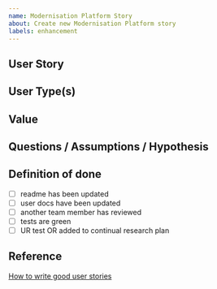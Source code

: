 ```yaml
---
name: Modernisation Platform Story
about: Create new Modernisation Platform story
labels: enhancement
---
```


## User Story

<!--
As a… [who is the user?] 
I need/want/expect to… [what does the user want to do?]
So that… [why does the user want to do this?] 
-->

## User Type(s)

<!--
Does this impact specific user types?
Can it link to a persona? 
-->

## Value

<!-- Describe the value and purpose of the changes -->

## Questions / Assumptions / Hypothesis

<!-- Additional information to explain approach taken
### Hypothesis 
If we... [do a thing]
Then... [this will happ]

### Proposal
A proposal that is something testable, don't worry whether it works or not, it's a place for ideas. 
-->



## Definition of done

<!-- Checklist for definition of done and acceptance criteria, for example: -->

- [ ] readme has been updated
- [ ] user docs have been updated
- [ ] another team member has reviewed
- [ ] tests are green
- [ ] UR test OR added to continual research plan

## Reference

[How to write good user stories](https://www.gov.uk/service-manual/agile-delivery/writing-user-stories)
